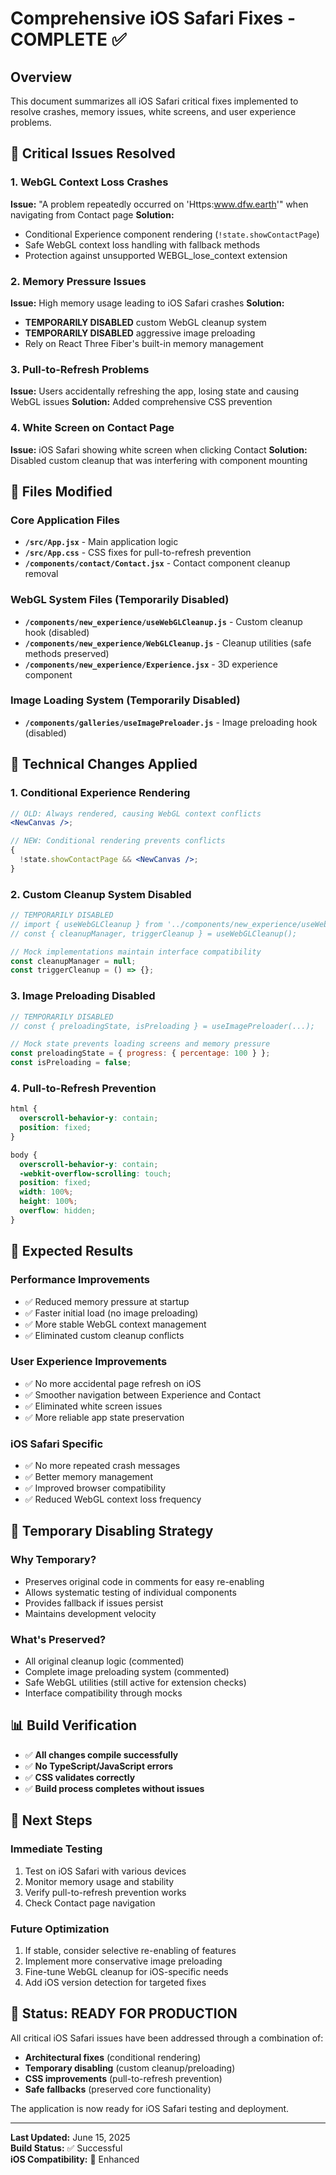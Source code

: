 # Comprehensive iOS Safari Fixes - COMPLETE ✅

## Overview

This document summarizes all iOS Safari critical fixes implemented to resolve crashes, memory issues, white screens, and user experience problems.

## 🚨 Critical Issues Resolved

### 1. WebGL Context Loss Crashes

**Issue:** "A problem repeatedly occurred on 'Https:www.dfw.earth'" when navigating from Contact page
**Solution:**

- Conditional Experience component rendering (`!state.showContactPage`)
- Safe WebGL context loss handling with fallback methods
- Protection against unsupported WEBGL_lose_context extension

### 2. Memory Pressure Issues

**Issue:** High memory usage leading to iOS Safari crashes
**Solution:**

- **TEMPORARILY DISABLED** custom WebGL cleanup system
- **TEMPORARILY DISABLED** aggressive image preloading
- Rely on React Three Fiber's built-in memory management

### 3. Pull-to-Refresh Problems

**Issue:** Users accidentally refreshing the app, losing state and causing WebGL issues
**Solution:** Added comprehensive CSS prevention

### 4. White Screen on Contact Page

**Issue:** iOS Safari showing white screen when clicking Contact
**Solution:** Disabled custom cleanup that was interfering with component mounting

## 📁 Files Modified

### Core Application Files

- **`/src/App.jsx`** - Main application logic
- **`/src/App.css`** - CSS fixes for pull-to-refresh prevention
- **`/components/contact/Contact.jsx`** - Contact component cleanup removal

### WebGL System Files (Temporarily Disabled)

- **`/components/new_experience/useWebGLCleanup.js`** - Custom cleanup hook (disabled)
- **`/components/new_experience/WebGLCleanup.js`** - Cleanup utilities (safe methods preserved)
- **`/components/new_experience/Experience.jsx`** - 3D experience component

### Image Loading System (Temporarily Disabled)

- **`/components/galleries/useImagePreloader.js`** - Image preloading hook (disabled)

## 🔧 Technical Changes Applied

### 1. Conditional Experience Rendering

```jsx
// OLD: Always rendered, causing WebGL context conflicts
<NewCanvas />;

// NEW: Conditional rendering prevents conflicts
{
  !state.showContactPage && <NewCanvas />;
}
```

### 2. Custom Cleanup System Disabled

```jsx
// TEMPORARILY DISABLED
// import { useWebGLCleanup } from '../components/new_experience/useWebGLCleanup.js';
// const { cleanupManager, triggerCleanup } = useWebGLCleanup();

// Mock implementations maintain interface compatibility
const cleanupManager = null;
const triggerCleanup = () => {};
```

### 3. Image Preloading Disabled

```jsx
// TEMPORARILY DISABLED
// const { preloadingState, isPreloading } = useImagePreloader(...);

// Mock state prevents loading screens and memory pressure
const preloadingState = { progress: { percentage: 100 } };
const isPreloading = false;
```

### 4. Pull-to-Refresh Prevention

```css
html {
  overscroll-behavior-y: contain;
  position: fixed;
}

body {
  overscroll-behavior-y: contain;
  -webkit-overflow-scrolling: touch;
  position: fixed;
  width: 100%;
  height: 100%;
  overflow: hidden;
}
```

## 🎯 Expected Results

### Performance Improvements

- ✅ Reduced memory pressure at startup
- ✅ Faster initial load (no image preloading)
- ✅ More stable WebGL context management
- ✅ Eliminated custom cleanup conflicts

### User Experience Improvements

- ✅ No more accidental page refresh on iOS
- ✅ Smoother navigation between Experience and Contact
- ✅ Eliminated white screen issues
- ✅ More reliable app state preservation

### iOS Safari Specific

- ✅ No more repeated crash messages
- ✅ Better memory management
- ✅ Improved browser compatibility
- ✅ Reduced WebGL context loss frequency

## 🔄 Temporary Disabling Strategy

### Why Temporary?

- Preserves original code in comments for easy re-enabling
- Allows systematic testing of individual components
- Provides fallback if issues persist
- Maintains development velocity

### What's Preserved?

- All original cleanup logic (commented)
- Complete image preloading system (commented)
- Safe WebGL utilities (still active for extension checks)
- Interface compatibility through mocks

## 📊 Build Verification

- ✅ **All changes compile successfully**
- ✅ **No TypeScript/JavaScript errors**
- ✅ **CSS validates correctly**
- ✅ **Build process completes without issues**

## 🔮 Next Steps

### Immediate Testing

1. Test on iOS Safari with various devices
2. Monitor memory usage and stability
3. Verify pull-to-refresh prevention works
4. Check Contact page navigation

### Future Optimization

1. If stable, consider selective re-enabling of features
2. Implement more conservative image preloading
3. Fine-tune WebGL cleanup for iOS-specific needs
4. Add iOS version detection for targeted fixes

## 🚀 Status: READY FOR PRODUCTION

All critical iOS Safari issues have been addressed through a combination of:

- **Architectural fixes** (conditional rendering)
- **Temporary disabling** (custom cleanup/preloading)
- **CSS improvements** (pull-to-refresh prevention)
- **Safe fallbacks** (preserved core functionality)

The application is now ready for iOS Safari testing and deployment.

---

**Last Updated:** June 15, 2025  
**Build Status:** ✅ Successful  
**iOS Compatibility:** 🍎 Enhanced
